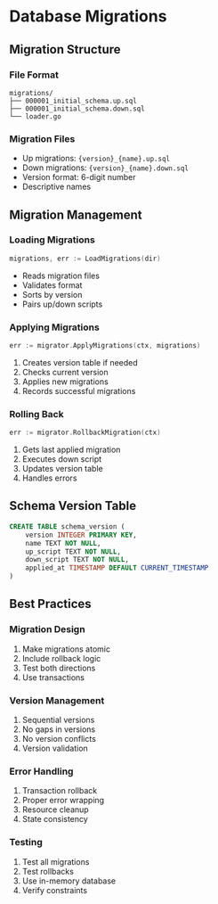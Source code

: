 # Database Migrations

## Migration Structure

### File Format
```
migrations/
├── 000001_initial_schema.up.sql
├── 000001_initial_schema.down.sql
└── loader.go
```

### Migration Files
- Up migrations: `{version}_{name}.up.sql`
- Down migrations: `{version}_{name}.down.sql`
- Version format: 6-digit number
- Descriptive names

## Migration Management

### Loading Migrations
```go
migrations, err := LoadMigrations(dir)
```
- Reads migration files
- Validates format
- Sorts by version
- Pairs up/down scripts

### Applying Migrations
```go
err := migrator.ApplyMigrations(ctx, migrations)
```
1. Creates version table if needed
2. Checks current version
3. Applies new migrations
4. Records successful migrations

### Rolling Back
```go
err := migrator.RollbackMigration(ctx)
```
1. Gets last applied migration
2. Executes down script
3. Updates version table
4. Handles errors

## Schema Version Table

```sql
CREATE TABLE schema_version (
    version INTEGER PRIMARY KEY,
    name TEXT NOT NULL,
    up_script TEXT NOT NULL,
    down_script TEXT NOT NULL,
    applied_at TIMESTAMP DEFAULT CURRENT_TIMESTAMP
)
```

## Best Practices

### Migration Design
1. Make migrations atomic
2. Include rollback logic
3. Test both directions
4. Use transactions

### Version Management
1. Sequential versions
2. No gaps in versions
3. No version conflicts
4. Version validation

### Error Handling
1. Transaction rollback
2. Proper error wrapping
3. Resource cleanup
4. State consistency

### Testing
1. Test all migrations
2. Test rollbacks
3. Use in-memory database
4. Verify constraints 